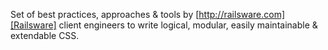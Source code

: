 Set of best practices, approaches & tools by [http://railsware.com][Railsware] client engineers to write logical, modular, easily maintainable & extendable CSS.

